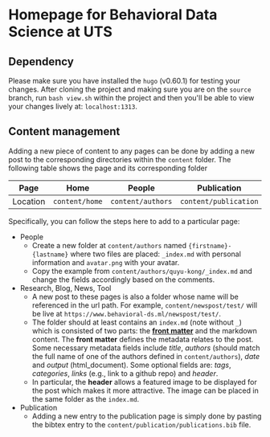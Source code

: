 # Homepage for Behavioral Data Science at UTS

## Dependency
Please make sure you have installed the `hugo` (v0.60.1) for testing your changes. After cloning the project and making sure you are on the `source` branch, run `bash view.sh` within the project and then you'll be able to view your changes lively at: `localhost:1313`.

## Content management
Adding a new piece of content to any pages can be done by adding a new post to the corresponding directories within the `content` folder. The following table shows the page and its corresponding folder

|   Page   | Home           |       People      |      Publication      |          Research         | Blog               | News               | Tool                   |
|:--------:|----------------|:-----------------:|:---------------------:|:-------------------------:|--------------------|--------------------|------------------------|
| Location | `content/home` | `content/authors` | `content/publication` | `content/researchproject` | `content/blogpost` | `content/newspost` | `content/softwaretool` |

Specifically, you can follow the steps here to add to a particular page:
 - People
   - Create a new folder at `content/authors` named `{firstname}-{lastname}` where two files are placed: `_index.md` with personal information and `avatar.png` with your avatar.
   - Copy the example from `content/authors/quyu-kong/_index.md` and change the fields accordingly based on the comments.
 - Research, Blog, News, Tool
   - A new post to these pages is also a folder whose name will be referenced in the url path. For example, `content/newspost/test/` will be live at `https://www.behavioral-ds.ml/newspost/test/`.
   - The folder should at least contains an `index.md` (note without `_`) which is consisted of two parts: the [**front matter**](https://gohugo.io/content-management/front-matter/) and the markdown content. The **front matter** defines the metadata relates to the post. Some necessary metadata fields include *title*, *authors* (should match the full name of one of the authors defined in `content/authors`), *date* and *output* (html_document). Some optional fields are: *tags*, *categories*, *links* (e.g., link to a github repo) and *header*.
   - In particular,  the **header** allows a featured image to be displayed for the post which makes it more attractive. The image can be placed in the same folder as the `index.md`.
- Publication
   - Adding a new entry to the publication page is simply done by pasting the bibtex entry to the `content/publication/publications.bib` file.
